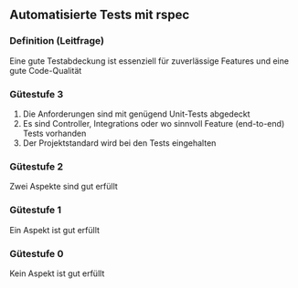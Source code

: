 ## Automatisierte Tests mit rspec

### Definition (Leitfrage)
Eine gute Testabdeckung ist essenziell für zuverlässige Features und eine gute Code-Qualität

### Gütestufe 3
1. Die Anforderungen sind mit genügend Unit-Tests abgedeckt
2. Es sind Controller, Integrations oder wo sinnvoll Feature (end-to-end) Tests vorhanden
3. Der Projektstandard wird bei den Tests eingehalten

### Gütestufe 2
Zwei Aspekte sind gut erfüllt

### Gütestufe 1
Ein Aspekt ist gut erfüllt

### Gütestufe 0
Kein Aspekt ist gut erfüllt
